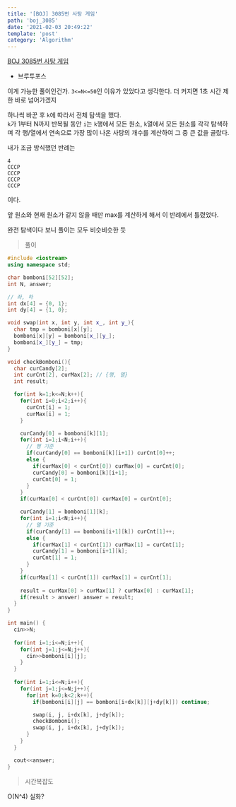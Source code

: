 ```yaml
---
title: '[BOJ] 3085번 사탕 게임'
path: 'boj_3085'
date: '2021-02-03 20:49:22'
template: 'post'
category: 'Algorithm'
---
```


[BOJ 3085번 사탕 게임](https://www.acmicpc.net/problem/3085)

* 브루투포스

이게 가능한 풀이인건가. `3<=N<=50`인 이유가 있었다고 생각한다. 더 커지면 1초 시간 제한 바로 넘어가겠지   

하나씩 바꾼 후 `k`에 따라서 전체 탐색을 했다.    
`k`가 1부터 N까지 반복될 동안 `i`는 `k`행에서 모든 원소, `k`열에서 모든 원소를 각각 탐색하며 각 행/열에서 연속으로 가장 많이 나온 사탕의 개수를 계산하여 그 중 큰 값을 골랐다.   

내가 조금 방식했던 반례는
```
4
CCCP
CCCP
CCCP
CCCP
```
이다.

앞 원소와 현재 원소가 같지 않을 때만 max를 계산하게 해서 이 반례에서 틀렸었다.   

완전 탐색이다 보니 풀이는 모두 비슷비슷한 듯

> 풀이

```c++ {numberLines}
#include <iostream>
using namespace std;

char bomboni[52][52];
int N, answer;

// 좌, 하
int dx[4] = {0, 1};
int dy[4] = {1, 0};

void swap(int x, int y, int x_, int y_){
  char tmp = bomboni[x][y];
  bomboni[x][y] = bomboni[x_][y_];
  bomboni[x_][y_] = tmp;
}

void checkBomboni(){
  char curCandy[2];
  int curCnt[2], curMax[2]; // {행, 열}
  int result;

  for(int k=1;k<=N;k++){
    for(int i=0;i<2;i++){
      curCnt[i] = 1;
      curMax[i] = 1;
    }

    curCandy[0] = bomboni[k][1];
    for(int i=1;i<N;i++){
      // 행 기준
      if(curCandy[0] == bomboni[k][i+1]) curCnt[0]++;
      else {
        if(curMax[0] < curCnt[0]) curMax[0] = curCnt[0];
        curCandy[0] = bomboni[k][i+1];
        curCnt[0] = 1;
      }
    }
    if(curMax[0] < curCnt[0]) curMax[0] = curCnt[0];

    curCandy[1] = bomboni[1][k];
    for(int i=1;i<N;i++){
      // 열 기준
      if(curCandy[1] == bomboni[i+1][k]) curCnt[1]++;
      else {
        if(curMax[1] < curCnt[1]) curMax[1] = curCnt[1];
        curCandy[1] = bomboni[i+1][k];
        curCnt[1] = 1;
      }
    }
    if(curMax[1] < curCnt[1]) curMax[1] = curCnt[1];
    
    result = curMax[0] > curMax[1] ? curMax[0] : curMax[1];
    if(result > answer) answer = result;
  }
}

int main() {
  cin>>N;
  
  for(int i=1;i<=N;i++){
    for(int j=1;j<=N;j++){
      cin>>bomboni[i][j];
    }
  }
  
  for(int i=1;i<=N;i++){
    for(int j=1;j<=N;j++){
      for(int k=0;k<2;k++){
        if(bomboni[i][j] == bomboni[i+dx[k]][j+dy[k]]) continue;

        swap(i, j, i+dx[k], j+dy[k]);
        checkBomboni();
        swap(i, j, i+dx[k], j+dy[k]);
      }
    }
  }

  cout<<answer;
}
```

> 시간복잡도

O(N^4) 실화?

